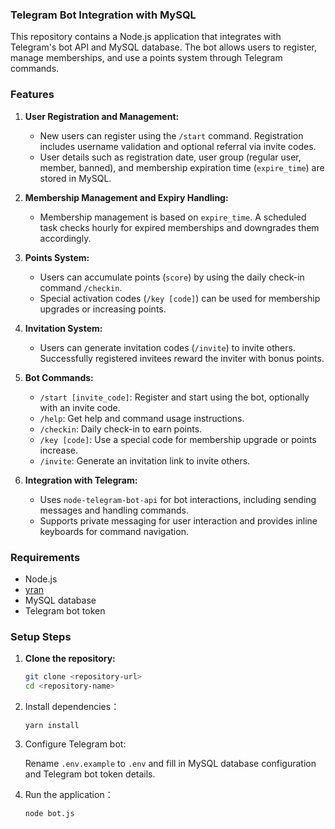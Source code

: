 ### Telegram Bot Integration with MySQL

This repository contains a Node.js application that integrates with Telegram's bot API and MySQL database. The bot allows users to register, manage memberships, and use a points system through Telegram commands.

### Features

1. **User Registration and Management:**
   - New users can register using the `/start` command. Registration includes username validation and optional referral via invite codes.
   - User details such as registration date, user group (regular user, member, banned), and membership expiration time (`expire_time`) are stored in MySQL.

2. **Membership Management and Expiry Handling:**
   - Membership management is based on `expire_time`. A scheduled task checks hourly for expired memberships and downgrades them accordingly.

3. **Points System:**
   - Users can accumulate points (`score`) by using the daily check-in command `/checkin`.
   - Special activation codes (`/key [code]`) can be used for membership upgrades or increasing points.

4. **Invitation System:**
   - Users can generate invitation codes (`/invite`) to invite others. Successfully registered invitees reward the inviter with bonus points.

5. **Bot Commands:**
   - `/start [invite_code]`: Register and start using the bot, optionally with an invite code.
   - `/help`: Get help and command usage instructions.
   - `/checkin`: Daily check-in to earn points.
   - `/key [code]`: Use a special code for membership upgrade or points increase.
   - `/invite`: Generate an invitation link to invite others.

6. **Integration with Telegram:**
   - Uses `node-telegram-bot-api` for bot interactions, including sending messages and handling commands.
   - Supports private messaging for user interaction and provides inline keyboards for command navigation.

### Requirements

- Node.js
- [yran](https://yarnpkg.com/getting-started)
- MySQL database
- Telegram bot token

### Setup Steps

1. **Clone the repository:**
   ```bash
   git clone <repository-url>
   cd <repository-name>
2. Install dependencies：
    ```
    yarn install
3. Configure Telegram bot:

    Rename `.env.example` to `.env` and fill in MySQL database configuration and Telegram bot token details.
4. Run the application：
    ```
    node bot.js
